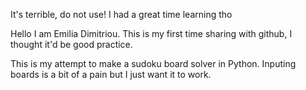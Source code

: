 It's terrible, do not use!
I had a great time learning tho

Hello I am Emilia Dimitriou.
This is my first time sharing with github, I thought it'd be good practice.

This is my attempt to make a sudoku board solver in Python.
Inputing boards is a bit of a pain but I just want it to work.
